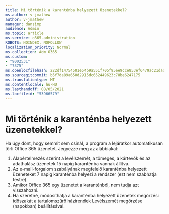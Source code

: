 ```yaml
---
title: Mi történik a karanténba helyezett üzenetekkel?
ms.author: v-jmathew
author: v-jmathew
manager: dansimp
audience: Admin
ms.topic: article
ms.service: o365-administration
ROBOTS: NOINDEX, NOFOLLOW
localization_priority: Normal
ms.collection: Adm_O365
ms.custom:
- "9002531"
- "7375"
ms.openlocfilehash: 222df14754501e54b9a551f705f95ee9cce853ef6479ac21dad4b01bdc5a96f8
ms.sourcegitcommit: b5f7da89a650d2915dc652449623c78be6247175
ms.translationtype: MT
ms.contentlocale: hu-HU
ms.lasthandoff: 08/05/2021
ms.locfileid: "53966579"
---
```

# <a name="what-happens-to-quarantined-messages"></a>Mi történik a karanténba helyezett üzenetekkel?

Ha úgy dönt, hogy semmit sem csinál, a program a lejáratkor automatikusan törli Office 365 üzenetet. Jegyezze meg az alábbiakat:

1. Alapértelmezés szerint a levélszemét, a tömeges, a kártevők és az adathalász üzenetek 15 napig karanténba vannak állítva.
2. Az e-mail-forgalom szabályának megfelelő karanténba helyezett üzeneteket 7 napig karanténba helyezi a rendszer (ezt nem szabhatja testre).
3. Amikor Office 365 egy üzenetet a karanténból, nem tudja azt visszahozni.
4. Ha szeretné, módosíthatja a karanténba helyezett üzenetek megőrzési időszakát a tartalomszűrő házirendek Levélszemét megőrzése (napokban) beállításával.
